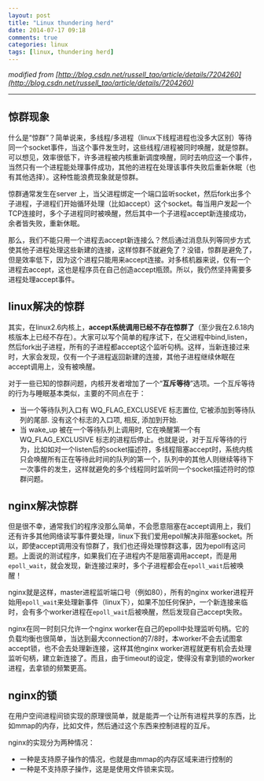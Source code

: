 ```yaml
---
layout: post
title: "Linux thundering herd"
date: 2014-07-17 09:18
comments: true
categories: linux
tags: [linux, thundering herd]
---
```



*modified from [http://blog.csdn.net/russell_tao/article/details/7204260](http://blog.csdn.net/russell_tao/article/details/7204260)*

----------


## 惊群现象 ##

什么是“惊群”？简单说来，多线程/多进程（linux下线程进程也没多大区别）等待同一个socket事件，当这个事件发生时，这些线程/进程被同时唤醒，就是惊群。可以想见，效率很低下，许多进程被内核重新调度唤醒，同时去响应这一个事件，当然只有一个进程能处理事件成功，其他的进程在处理该事件失败后重新休眠（也有其他选择）。这种性能浪费现象就是惊群。

惊群通常发生在server 上，当父进程绑定一个端口监听socket，然后fork出多个子进程，子进程们开始循环处理（比如accept）这个socket。每当用户发起一个TCP连接时，多个子进程同时被唤醒，然后其中一个子进程accept新连接成功，余者皆失败，重新休眠。

那么，我们不能只用一个进程去accept新连接么？然后通过消息队列等同步方式使其他子进程处理这些新建的连接，这样惊群不就避免了？没错，惊群是避免了，但是效率低下，因为这个进程只能用来accept连接。对多核机器来说，仅有一个进程去accept，这也是程序员在自己创造accept瓶颈。所以，我仍然坚持需要多进程处理accept事件。

## linux解决的惊群 ##

其实，在linux2.6内核上，**accept系统调用已经不存在惊群了**（至少我在2.6.18内核版本上已经不存在）。大家可以写个简单的程序试下，在父进程中bind,listen，然后fork出子进程，所有的子进程都accept这个监听句柄。这样，当新连接过来时，大家会发现，仅有一个子进程返回新建的连接，其他子进程继续休眠在accept调用上，没有被唤醒。

对于一些已知的惊群问题，内核开发者增加了一个“**互斥等待**”选项。一个互斥等待的行为与睡眠基本类似，主要的不同点在于：

- 当一个等待队列入口有 WQ_FLAG_EXCLUSEVE 标志置位, 它被添加到等待队列的尾部. 没有这个标志的入口项, 相反, 添加到开始.
- 当 wake_up 被在一个等待队列上调用时, 它在唤醒第一个有 WQ_FLAG_EXCLUSIVE 标志的进程后停止。也就是说，对于互斥等待的行为，比如如对一个listen后的socket描述符，多线程阻塞accept时，系统内核只会唤醒所有正在等待此时间的队列的第一个，队列中的其他人则继续等待下一次事件的发生，这样就避免的多个线程同时监听同一个socket描述符时的惊群问题。

## nginx解决惊群 ##

但是很不幸，通常我们的程序没那么简单，不会愿意阻塞在accept调用上，我们还有许多其他网络读写事件要处理，linux下我们爱用epoll解决非阻塞socket。所以，即使accept调用没有惊群了，我们也还得处理惊群这事，因为epoll有这问题。上面说的测试程序，如果我们在子进程内不是阻塞调用accept，而是用`epoll_wait`，就会发现，新连接过来时，多个子进程都会在`epoll_wait`后被唤醒！

nginx就是这样，master进程监听端口号（例如80），所有的nginx worker进程开始用`epoll_wait`来处理新事件（linux下），如果不加任何保护，一个新连接来临时，会有多个worker进程在`epoll_wait`后被唤醒，然后发现自己accept失败。

nginx在同一时刻只允许一个nginx worker在自己的epoll中处理监听句柄。它的负载均衡也很简单，当达到最大connection的7/8时，本worker不会去试图拿accept锁，也不会去处理新连接，这样其他nginx worker进程就更有机会去处理监听句柄，建立新连接了。而且，由于timeout的设定，使得没有拿到锁的worker进程，去拿锁的频繁更高。

## nginx的锁 ##

在用户空间进程间锁实现的原理很简单，就是能弄一个让所有进程共享的东西，比如mmap的内存，比如文件，然后通过这个东西来控制进程的互斥。

nginx的实现分为两种情况：

- 一种是支持原子操作的情况，也就是由mmap的内存区域来进行控制的
- 一种是不支持原子操作，这是是使用文件锁来实现。 
 